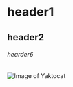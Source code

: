 # header1

## header2


###### hearder6

![Image of Yaktocat](https://octodex.github.com/images/yaktocat.png)
